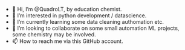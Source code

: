 - 👋 Hi, I’m @QuadroLT, by education chemist.
- 👀 I’m interested in python development / datascience.
- 🌱 I’m currently learning some data cleaning authomation etc.
- 💞️ I’m looking to collaborate on some small automation ML projects, some chemistry may be involved.
- 📫 How to reach me via this GitHub account.

<!---
QuadroLT/QuadroLT is a ✨ special ✨ repository because its `README.md` (this file) appears on your GitHub profile.
You can click the Preview link to take a look at your changes.
--->

